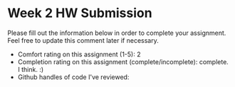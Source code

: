# Week 2 HW Submission

Please fill out the information below in order to complete your assignment. Feel free to update this comment later if necessary.

* Comfort rating on this assignment (1-5):
2
* Completion rating on this assignment (complete/incomplete):
complete. I think. :)
* Github handles of code I've reviewed:
